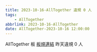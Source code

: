 ```yaml
---
title: 2023-10-16-AllTogether 違規 0 人
tags:
    - AllTogether
abbrlink: 2023-10-16-AllTogether
date: AllTogether-2023-10-16 12:00:00
---
```

AllTogether 板 [板規連結](https://www.ptt.cc/bbs/AllTogether/M.1643211430.A.5FB.html)
昨天違規 0 人
